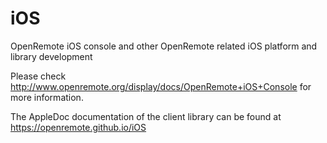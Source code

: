 iOS
===

OpenRemote iOS console and other OpenRemote related iOS platform and library development

Please check http://www.openremote.org/display/docs/OpenRemote+iOS+Console for more information.

The AppleDoc documentation of the client library can be found at https://openremote.github.io/iOS
